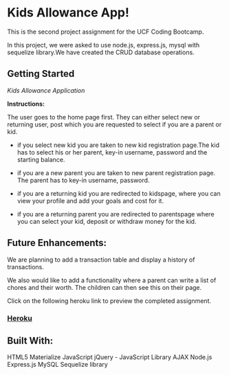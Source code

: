 # Kids Allowance App!

This is the second project assignment for the UCF Coding Bootcamp.

In this project, we were asked to use node.js, express.js, mysql with sequelize library.We have created the CRUD database operations.

## Getting Started

*Kids Allowance Application*

**Instructions:**

The user goes to the home page first. They can either select new or returning user, post which you are requested to select if you are a parent or kid.

  - if you select new kid you are taken to new kid registration page.The kid has to select his or her parent, key-in username, password and the starting balance.

  - if you are a new parent you are taken to new parent registration page. The parent has to key-in username, password.

  - if you are a returning kid you are redirected to kidspage, where you can view your profile and add your goals and cost for it.

  - if you are a returning parent you are redirected to parentspage where you can select your kid, deposit or withdraw money for the kid.

## Future Enhancements:

We are planning to add a transaction table and display a history of transactions.

We also would like to add a functionality where a parent can write a list of chores and their worth. The children can then see this on their page.


Click on the following heroku link to preview the completed assignment.

### [Heroku](https://kidsfirstbank.herokuapp.com/)

## Built With:

HTML5
Materialize
JavaScript
jQuery - JavaScript Library
AJAX
Node.js
Express.js
MySQL
Sequelize library
